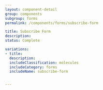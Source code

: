 ```yaml
---
layout: component-detail
group: components
subgroup: forms
permalink: /components/forms/subscribe-form

title: Subscribe Form
description:
status: Complete

variations:
- title:
  description:
  includeClassification: molecules
  includeCategory: forms
  includeName: subscribe-form


---
```

